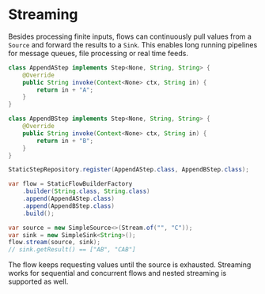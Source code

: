 # Streaming

Besides processing finite inputs, flows can continuously pull values from a `Source` and forward the results to a `Sink`. This enables long running pipelines for message queues, file processing or real time feeds.

```java
class AppendAStep implements Step<None, String, String> {
    @Override
    public String invoke(Context<None> ctx, String in) {
        return in + "A";
    }
}

class AppendBStep implements Step<None, String, String> {
    @Override
    public String invoke(Context<None> ctx, String in) {
        return in + "B";
    }
}

StaticStepRepository.register(AppendAStep.class, AppendBStep.class);

var flow = StaticFlowBuilderFactory
    .builder(String.class, String.class)
    .append(AppendAStep.class)
    .append(AppendBStep.class)
    .build();

var source = new SimpleSource<>(Stream.of("", "C"));
var sink = new SimpleSink<String>();
flow.stream(source, sink);
// sink.getResult() == ["AB", "CAB"]
```

The flow keeps requesting values until the source is exhausted. Streaming works for sequential and concurrent flows and nested streaming is supported as well.
